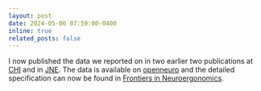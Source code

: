 ```yaml
---
layout: post
date: 2024-05-06 07:59:00-0400
inline: true
related_posts: false
---
```


I now published the data we reported on in two earlier two publications at [CHI](https://dl.acm.org/doi/abs/10.1145/3290605.3300657) and in [JNE](https://iopscience.iop.org/article/10.1088/1741-2552/ac69bc/meta). The data is available on [openneuro](https://openneuro.org/datasets/ds003846/versions/2.0.2) and the detailed specification can now be found in [Frontiers in Neuroergonomics](https://www.frontiersin.org/journals/neuroergonomics/articles/10.3389/fnrgo.2024.1411305/full).